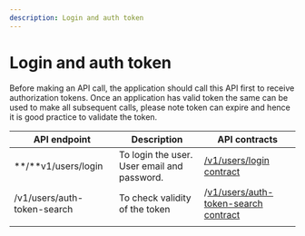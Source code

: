 ```yaml
---
description: Login and auth token
---
```


# Login and auth token

Before making an API call, the application should call this API first to receive authorization tokens. Once an application has valid token the same can be used to make all subsequent calls, please note token can expire and hence it is good practice to validate the token.

| API endpoint                | Description                                 | API contracts                                                                                                                                                                                          |
| --------------------------- | ------------------------------------------- | ------------------------------------------------------------------------------------------------------------------------------------------------------------------------------------------------------ |
| **/**v1/users/login         | To login the user. User email and password. | [ /v1/users/login contract](https://raw.githubusercontent.com/project-anuvaad/anuvaad/user-management\_feature/anuvaad-api/anuvaad-user-management/user-management/docs/ums\_contract.yaml)            |
| /v1/users/auth-token-search | To check validity of the token              | /[v1/users/auth-token-search contract](https://raw.githubusercontent.com/project-anuvaad/anuvaad/user-management\_feature/anuvaad-api/anuvaad-user-management/user-management/docs/ums\_contract.yaml) |
|                             |                                             |                                                                                                                                                                                                        |
